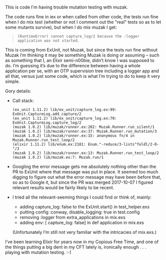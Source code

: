This is code I'm having trouble mutation testing with muzak.

The code runs fine in iex or when called from other code, the tests run fine when I do mix test (whether or not I comment out the "real" tests so as to let some mutants survive), but when I do mix muzak I get:

> `(RuntimeError) cannot capture_log/2 because the :logger application was not started.`

This is coming from ExUnit, not Muzak, but since the tests run fine without Muzak I’m thinking it may be something Muzak is doing or assuming – such as something that I, an Elixir semi-n00bie, didn’t know I was supposed to do.  I’m guessing it’s due to the difference between having a whole application per se, with an OTP supervision tree including a logger app and all that, versus just some code, which is what I’m trying to do to keep it very simple.

Gory details:

- Call stack:

  ```
  (ex_unit 1.11.2) lib/ex_unit/capture_log.ex:99: ExUnit.CaptureLog.add_capture/2
  (ex_unit 1.11.2) lib/ex_unit/capture_log.ex:70: ExUnit.CaptureLog.capture_log/2
  (muzak 1.0.2) lib/muzak/runner.ex:202: Muzak.Runner.run_silent/1
  (muzak 1.0.2) lib/muzak/runner.ex:37: Muzak.Runner.run_mutation/3
  (muzak 1.0.2) lib/muzak/runner.ex:15: anonymous fn/4 in Muzak.Runner.run_test_loop/2
  (elixir 1.11.2) lib/enum.ex:2181: Enum."-reduce/3-lists^foldl/2-0-"/3
  (muzak 1.0.2) lib/muzak/runner.ex:13: Muzak.Runner.run_test_loop/2
  (muzak 1.0.2) lib/muzak.ex:7: Muzak.run/1
  ```

- Googling the error message gets me absolutely nothing other than the PR to ExUnit where that message was put in place.  It seemed too much digging to figure out what the error message may have been before that, so as to Google it, but since the PR was merged 2017-10-07 I figured relevant results would be fairly likely to be recent.

- I tried all the relevant-seeming things I could find or think of, mainly:

  - adding capture_log: false to the ExUnit.start() in test_helper.exs
  - putting config :conway, disable_logging: true in test.config
  - removing :logger from extra_applications in mix.exs
  - adding env: [ capture_log: false] in def application in mix.exs

  (Unfortunately I’m still not very familiar with the intricacies of mix.exs.)

I’ve been learning Elixir for years now in my Copious Free Time, and one of the things putting a big dent in my CFT lately is, ironically enough . . . playing with mutation testing.  :-)
